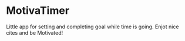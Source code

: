 # MotivaTimer
Little app for setting and completing goal while time is going. Enjot nice cites and be Motivated!
